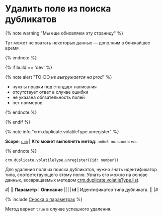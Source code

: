 # Удалить поле из поиска дубликатов

{% note warning "Мы еще обновляем эту страницу" %}

Тут может не хватать некоторых данных — дополним в ближайшее время

{% endnote %}

{% if build == 'dev' %}

{% note alert "TO-DO _не выгружается на prod_" %}

- нужны правки под стандарт написания
- отсутствует ответ в случае ошибки
- не указана обязательность полей
- нет примеров
  
{% endnote %}

{% endif %}

{% note info "crm.duplicate.volatileType.unregister" %}

**Scope**: [`crm`](../../../scopes/permissions.md) | **Кто может выполнять метод**: `любой пользователь`

{% endnote %}

```http
crm.duplicate.volatileType.unregister({id: number})
```

Для удаления поля из поиска дубликатов, нужно знать идентификатор типа, соответствующего этому полю. Узнать его можно на основе данных, возвращаемых методом [crm.duplicate.volatileType.list](crm-duplicate-volatile-type-list.md).

#|
|| **Параметр** | **Описание** ||
|| **id** | Идентификатор типа дубликата. ||
|#

{% include [Сноска о параметрах](../../../../_includes/required.md) %}

Метод вернет `true` в случае успешного удаления.
